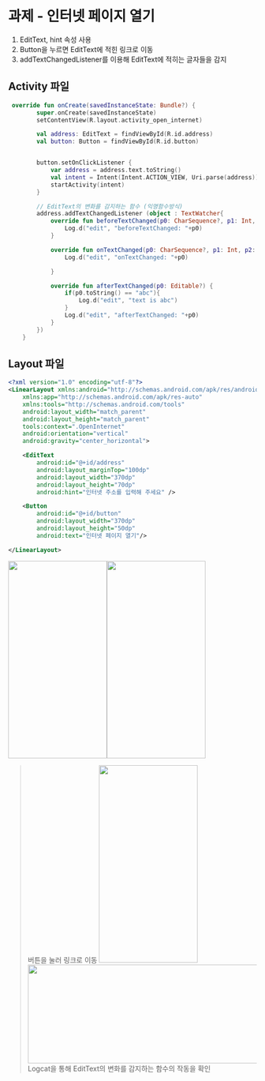 # 과제 - 인터넷 페이지 열기

1. EditText, hint 속성 사용
2. Button을 누르면 EditText에 적힌 링크로 이동
3. addTextChangedListener를 이용해 EditText에 적히는 글자들을 감지

## Activity 파일
```kotlin
 override fun onCreate(savedInstanceState: Bundle?) {
        super.onCreate(savedInstanceState)
        setContentView(R.layout.activity_open_internet)

        val address: EditText = findViewById(R.id.address)
        val button: Button = findViewById(R.id.button)


        button.setOnClickListener {
            var address = address.text.toString()
            val intent = Intent(Intent.ACTION_VIEW, Uri.parse(address))
            startActivity(intent)
        }

        // EditText의 변화를 감지하는 함수 (익명함수방식)
        address.addTextChangedListener (object : TextWatcher{
            override fun beforeTextChanged(p0: CharSequence?, p1: Int, p2: Int, p3: Int) {
                Log.d("edit", "beforeTextChanged: "+p0)
            }

            override fun onTextChanged(p0: CharSequence?, p1: Int, p2: Int, p3: Int) {
                Log.d("edit", "onTextChanged: "+p0)

            }

            override fun afterTextChanged(p0: Editable?) {
                if(p0.toString() == "abc"){
                    Log.d("edit", "text is abc")
                }
                Log.d("edit", "afterTextChanged: "+p0)
            }
        })
    }
```

## Layout 파일
```xml
<?xml version="1.0" encoding="utf-8"?>
<LinearLayout xmlns:android="http://schemas.android.com/apk/res/android"
    xmlns:app="http://schemas.android.com/apk/res-auto"
    xmlns:tools="http://schemas.android.com/tools"
    android:layout_width="match_parent"
    android:layout_height="match_parent"
    tools:context=".OpenInternet"
    android:orientation="vertical"
    android:gravity="center_horizontal">

    <EditText
        android:id="@+id/address"
        android:layout_marginTop="100dp"
        android:layout_width="370dp"
        android:layout_height="70dp"
        android:hint="인터넷 주소를 입력해 주세요" />

    <Button
        android:id="@+id/button"
        android:layout_width="370dp"
        android:layout_height="50dp"
        android:text="인터넷 페이지 열기"/>

</LinearLayout>
```

<img src="https://user-images.githubusercontent.com/86659995/130761368-890395ee-3dbb-43b5-82e7-9eaf500c6109.png" width="200" height="400"/><img src="https://user-images.githubusercontent.com/86659995/130761414-e5f02626-f953-40b1-bad5-2fea2afe8b89.png" width="200" height="400"/>  
> 버튼을 눌러 링크로 이동
<img src="https://user-images.githubusercontent.com/86659995/130761224-8bdffee6-c9e2-41a9-afb3-c4d3e8f39eac.png" width="200" height="400"/><img src="https://user-images.githubusercontent.com/86659995/130761256-4bced601-affb-41d6-bfc9-cfdff4e03faf.png" width="600" height="200"/>
> Logcat을 통해 EditText의 변화를 감지하는 함수의 작동을 확인

